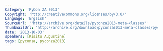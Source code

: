 ```yaml
---
Category: 'PyCon ZA 2013'
Copyright: 'http://creativecommons.org/licenses/by/3.0/'
Language: 'English'
SourceUrl: '"http://archive.org/details/pyconza2013-meta-classes"'
ThumbnailUrl: 'http://archive.org/download/pyconza2013-meta-classes/pyconza2013-meta-classes.thumbs/pyconza2013-meta-classes_001890.jpg'
date: '2013-10-03'
speakers: [Kisitu Augustine]
tags: [pyconza, pyconza2013]
---
```


